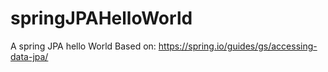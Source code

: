 # springJPAHelloWorld
A spring JPA hello World
Based on: https://spring.io/guides/gs/accessing-data-jpa/
